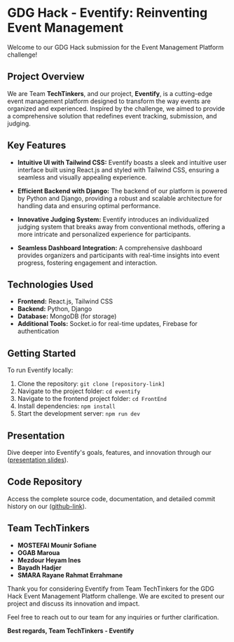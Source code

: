 # GDG Hack - Eventify: Reinventing Event Management

Welcome to our GDG Hack submission for the Event Management Platform challenge!

## Project Overview

We are Team **TechTinkers**, and our project, **Eventify**, is a cutting-edge event management platform designed to transform the way events are organized and experienced. Inspired by the challenge, we aimed to provide a comprehensive solution that redefines event tracking, submission, and judging.

## Key Features

- **Intuitive UI with Tailwind CSS:** Eventify boasts a sleek and intuitive user interface built using React.js and styled with Tailwind CSS, ensuring a seamless and visually appealing experience.

- **Efficient Backend with Django:** The backend of our platform is powered by Python and Django, providing a robust and scalable architecture for handling data and ensuring optimal performance.

- **Innovative Judging System:** Eventify introduces an individualized judging system that breaks away from conventional methods, offering a more intricate and personalized experience for participants.

- **Seamless Dashboard Integration:** A comprehensive dashboard provides organizers and participants with real-time insights into event progress, fostering engagement and interaction.

## Technologies Used

- **Frontend:** React.js, Tailwind CSS
- **Backend:** Python, Django
- **Database:** MongoDB (for storage)
- **Additional Tools:** Socket.io for real-time updates, Firebase for authentication

## Getting Started

To run Eventify locally:

1. Clone the repository: `git clone [repository-link]`
2. Navigate to the project folder: `cd eventify`
3. Navigate to the frontend project folder: `cd FrontEnd`
4. Install dependencies: `npm install`
5. Start the development server: `npm run dev`

## Presentation

Dive deeper into Eventify's goals, features, and innovation through our ([presentation slides](https://www.canva.com/design/DAF8SHjhbG4/NsJs_kUlIYbD0SAxeqLBZQ/edit)).

## Code Repository

Access the complete source code, documentation, and detailed commit history on our ([github-link](https://github.com/mounir19000/GDGHack_TechTinkers.git)).

## Team TechTinkers

- **MOSTEFAI Mounir Sofiane**
- **OGAB Maroua**
- **Mezdour Heyam Ines**
- **Bayadh Hadjer**
- **SMARA Rayane Rahmat Errahmane** 

Thank you for considering Eventify from Team TechTinkers for the GDG Hack Event Management Platform challenge. We are excited to present our project and discuss its innovation and impact.

Feel free to reach out to our team for any inquiries or further clarification.

**Best regards, Team TechTinkers - Eventify**
